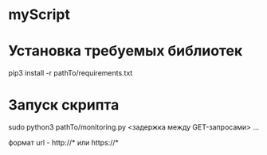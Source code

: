 # myScript

# Установка требуемых библиотек
pip3 install -r pathTo/requirements.txt

# Запуск скрипта
sudo python3 pathTo/monitoring.py <задержка между GET-запросами> <url1> <url2> ...
  
формат url - http://* или https://*
